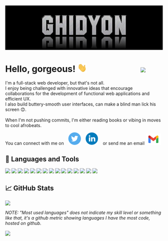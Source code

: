 [![Header](https://github.com/Ghidyon/Ghidyon/blob/main/readme_header.jpg)](https://github.com/Ghidyon)

# Hello, gorgeous! <img src="https://github.com/Ghidyon/Ghidyon/blob/main/wave.gif" width="30px"> &ensp; &ensp; &ensp; &ensp; &ensp; &ensp; &ensp; &ensp; ![](https://komarev.com/ghpvc/?username=ghidyon&color=40c463&label=Profile+Views)
I'm a full-stack web developer, but that's not all.<br />
I enjoy being challenged with innovative ideas that encourage collaborations for the development of functional web applications and efficient UX.<br />
I also build buttery-smooth user interfaces, can make a blind man lick his screen 😊.<br />
<br />
When I'm not pushing commits, I'm either reading books or vibing in moves to cool afrobeats.


You can connect with me on &ensp; [![Go to Twitter](https://github.com/Ghidyon/Ghidyon/blob/main/icons/twitter.svg)](https://twitter.com/ghidyon_) &ensp; [![Go to LinkedIn](https://github.com/Ghidyon/Ghidyon/blob/main/icons/linkedin.svg)](https://linkedin.com/in/gideonakunana) &ensp; or send me an email [![mail](https://github.com/Ghidyon/Ghidyon/blob/main/icons/gmail.svg)](mailto:gideonakunana@gmail.com)

## 🔧 Languages and Tools

<!-- ![](https://img.shields.io/badge/TypeScript-informational?style=flat&logo=typescript&logoColor=fff&color=238636&labelColor=3178C6) -->
![](https://img.shields.io/badge/CSharp-informational?style=flat&logo=csharp&logoColor=000000&color=238636&labelColor=ffffff)
![](https://img.shields.io/badge/JavaScript-informational?style=flat&logo=javascript&logoColor=000000&color=238636&labelColor=F7DF1E)
![](https://img.shields.io/badge/NodeJS-informational?style=flat&logo=node.js&logoColor=339933&color=238636&labelColor=ffffff)
![](https://img.shields.io/badge/MongoDB-informational?style=flat&logo=mongodb&logoColor=47A248&color=238636&labelColor=000)
![](https://img.shields.io/badge/Postman-informational?style=flat&logo=postman&logoColor=FF6C37&color=238636&labelColor=ffffff)
![](https://img.shields.io/badge/MySQL-informational?style=flat&logo=mysql&logoColor=ffffff&color=238636&labelColor=4479A1)
![](https://img.shields.io/badge/jQuery-informational?style=flat&logo=jquery&logoColor=ffffff&color=238636&labelColor=0769AD)
![](https://img.shields.io/badge/Materialize-informational?style=flat&color=238636)
![](https://img.shields.io/badge/Bootstrap-informational?style=flat&logo=bootstrap&logoColor=ffffff&color=238636&labelColor=7952B3)
![](https://img.shields.io/badge/Figma-informational?style=flat&logo=figma&logoColor=ffffff&color=238636&labelColor=F24E1E)
![](https://img.shields.io/badge/Adobe%20Photoshop-informational?style=flat&logo=adobe-photoshop&logoColor=ffffff&color=238636&labelColor=31A8FF)
![](https://img.shields.io/badge/GIT-informational?style=flat&logo=git&logoColor=ffffff&color=238636&labelColor=F05032)
![](https://img.shields.io/badge/GitHub-informational?style=flat&logo=github&logoColor=ffffff&color=238636&labelColor=181717)
![](https://img.shields.io/badge/VS%20Code-informational?style=flat&logo=visual-studio-code&logoColor=007ACC&color=238636&labelColor=ffffff)
![](https://img.shields.io/badge/Linux-informational?style=flat&logo=linux&logoColor=000000&color=238636&labelColor=FCC624)
<!-- ![](https://img.shields.io/badge/Windows-informational?style=flat&logo=windows&logoColor=0078D6&color=238636&labelColor=21262d) -->

## 📈 GitHub Stats

<img align="center" src="https://github-readme-stats.vercel.app/api?username=Ghidyon&theme=dark&show_icons=true&custom_title=Activity%20Stats&title_color=40c463&text_color=b9c1c9&bg_color=161b22&hide_border=true&icon_color=40c463"/>

*NOTE: "Most used languages" does not indicate my skill level or something like that, it's a github metric showing languages I have the most code, hosted on github.*

<img align="center" src="https://github-readme-stats.vercel.app/api/top-langs/?username=Ghidyon&hide=hack,html,php&theme=dark&hide_border=true&text_color=b9c1c9&bg_color=161b22&title_color=40c463&layout=compact"/>
